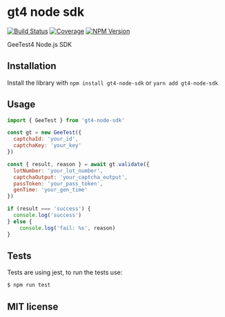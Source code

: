 # gt4 node sdk

[![Build Status](https://github.com/iMuFeng/gt4-node-sdk/workflows/CI/badge.svg)](https://github.com/iMuFeng/gt4-node-sdk/actions)
[![Coverage](https://img.shields.io/codecov/c/github/iMuFeng/gt4-node-sdk/master.svg?sanitize=true)](https://codecov.io/github/iMuFeng/gt4-node-sdk)
[![NPM Version](https://img.shields.io/npm/v/gt4-node-sdk.svg?sanitize=true)](https://www.npmjs.com/package/gt4-node-sdk)

GeeTest4 Node.js SDK

## Installation

Install the library with `npm install gt4-node-sdk` or `yarn add gt4-node-sdk`

## Usage

```js
import { GeeTest } from 'gt4-node-sdk'

const gt = new GeeTest({
  captchaId: 'your_id',
  captchaKey: 'your_key'
})

const { result, reason } = await gt.validate({
  lotNumber: 'your_lot_number',
  captchaOutput: 'your_captcha_output',
  passToken: 'your_pass_token',
  genTime: 'your_gen_time'
})

if (result === 'success') {
  console.log('success')
} else {
	console.log('fail: %s', reason)
}
```

## Tests

Tests are using jest, to run the tests use:

```bash
$ npm run test
```

## MIT license
